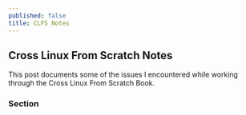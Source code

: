 ```yaml
---
published: false
title: CLFS Notes
---
```

## Cross Linux From Scratch Notes
This post documents some of the issues I encountered while working through the Cross Linux From Scratch Book.

### Section
